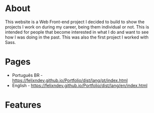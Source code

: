 # About

This website is a Web Front-end project I decided to build to show the projects I work on during my career, being them individual or not. This is intended for people that become interested in what I do and want to see how I was doing in the past. This was also the first project I worked with Sass.

# Pages
- Português BR - https://felixndev.github.io/Portfolio/dist/lang/pt/index.html
- English - https://felixndev.github.io/Portfolio/dist/lang/en/index.html

# Features
